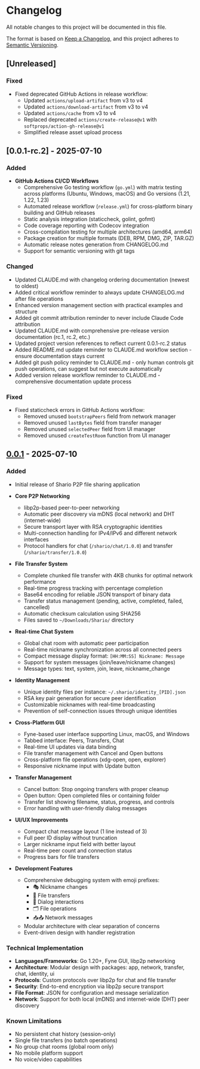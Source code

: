 # Changelog

All notable changes to this project will be documented in this file.

The format is based on [Keep a Changelog](https://keepachangelog.com/en/1.1.0/),
and this project adheres to [Semantic Versioning](https://semver.org/spec/v2.0.0.html).

## [Unreleased]

### Fixed
- Fixed deprecated GitHub Actions in release workflow:
  - Updated `actions/upload-artifact` from v3 to v4
  - Updated `actions/download-artifact` from v3 to v4
  - Updated `actions/cache` from v3 to v4
  - Replaced deprecated `actions/create-release@v1` with `softprops/action-gh-release@v1`
  - Simplified release asset upload process

## [0.0.1-rc.2] - 2025-07-10

### Added
- **GitHub Actions CI/CD Workflows**
  - Comprehensive Go testing workflow (`go.yml`) with matrix testing across platforms (Ubuntu, Windows, macOS) and Go versions (1.21, 1.22, 1.23)
  - Automated release workflow (`release.yml`) for cross-platform binary building and GitHub releases
  - Static analysis integration (staticcheck, golint, gofmt)
  - Code coverage reporting with Codecov integration
  - Cross-compilation testing for multiple architectures (amd64, arm64)
  - Package creation for multiple formats (DEB, RPM, DMG, ZIP, TAR.GZ)
  - Automatic release notes generation from CHANGELOG.md
  - Support for semantic versioning with git tags

### Changed
- Updated CLAUDE.md with changelog ordering documentation (newest to oldest)
- Added critical workflow reminder to always update CHANGELOG.md after file operations
- Enhanced version management section with practical examples and structure
- Added git commit attribution reminder to never include Claude Code attribution
- Updated CLAUDE.md with comprehensive pre-release version documentation (rc.1, rc.2, etc.)
- Updated project version references to reflect current 0.0.1-rc.2 status
- Added README.md update reminder to CLAUDE.md workflow section - ensure documentation stays current
- Added git push policy reminder to CLAUDE.md - only human controls git push operations, can suggest but not execute automatically
- Added version release workflow reminder to CLAUDE.md - comprehensive documentation update process

### Fixed
- Fixed staticcheck errors in GitHub Actions workflow:
  - Removed unused `bootstrapPeers` field from network manager
  - Removed unused `lastBytes` field from transfer manager  
  - Removed unused `selectedPeer` field from UI manager
  - Removed unused `createTestRoom` function from UI manager

## [0.0.1] - 2025-07-10

### Added
- Initial release of Shario P2P file sharing application
- **Core P2P Networking**
  - libp2p-based peer-to-peer networking
  - Automatic peer discovery via mDNS (local network) and DHT (internet-wide)
  - Secure transport layer with RSA cryptographic identities
  - Multi-connection handling for IPv4/IPv6 and different network interfaces
  - Protocol handlers for chat (`/shario/chat/1.0.0`) and transfer (`/shario/transfer/1.0.0`)

- **File Transfer System**
  - Complete chunked file transfer with 4KB chunks for optimal network performance
  - Real-time progress tracking with percentage completion
  - Base64 encoding for reliable JSON transport of binary data
  - Transfer status management (pending, active, completed, failed, cancelled)
  - Automatic checksum calculation using SHA256
  - Files saved to `~/Downloads/Shario/` directory

- **Real-time Chat System**
  - Global chat room with automatic peer participation
  - Real-time nickname synchronization across all connected peers
  - Compact message display format: `[HH:MM:SS] Nickname: Message`
  - Support for system messages (join/leave/nickname changes)
  - Message types: text, system, join, leave, nickname_change

- **Identity Management**
  - Unique identity files per instance: `~/.shario/identity_[PID].json`
  - RSA key pair generation for secure peer identification
  - Customizable nicknames with real-time broadcasting
  - Prevention of self-connection issues through unique identities

- **Cross-Platform GUI**
  - Fyne-based user interface supporting Linux, macOS, and Windows
  - Tabbed interface: Peers, Transfers, Chat
  - Real-time UI updates via data binding
  - File transfer management with Cancel and Open buttons
  - Cross-platform file operations (xdg-open, open, explorer)
  - Responsive nickname input with Update button

- **Transfer Management**
  - Cancel button: Stop ongoing transfers with proper cleanup
  - Open button: Open completed files or containing folder
  - Transfer list showing filename, status, progress, and controls
  - Error handling with user-friendly dialog messages

- **UI/UX Improvements**
  - Compact chat message layout (1 line instead of 3)
  - Full peer ID display without truncation
  - Larger nickname input field with better layout
  - Real-time peer count and connection status
  - Progress bars for file transfers

- **Development Features**
  - Comprehensive debugging system with emoji prefixes:
    - 🎭 Nickname changes
    - 📁 File transfers
    - 🎯 Dialog interactions
    - 🗂️ File operations
    - 📥📤 Network messages
  - Modular architecture with clear separation of concerns
  - Event-driven design with handler registration

### Technical Implementation
- **Languages/Frameworks**: Go 1.20+, Fyne GUI, libp2p networking
- **Architecture**: Modular design with packages: app, network, transfer, chat, identity, ui
- **Protocols**: Custom protocols over libp2p for chat and file transfer
- **Security**: End-to-end encryption via libp2p secure transport
- **File Format**: JSON for configuration and message serialization
- **Network**: Support for both local (mDNS) and internet-wide (DHT) peer discovery

### Known Limitations
- No persistent chat history (session-only)
- Single file transfers (no batch operations)
- No group chat rooms (global room only)
- No mobile platform support
- No voice/video capabilities

[0.0.1]: https://github.com/yourusername/shario/releases/tag/v0.0.1